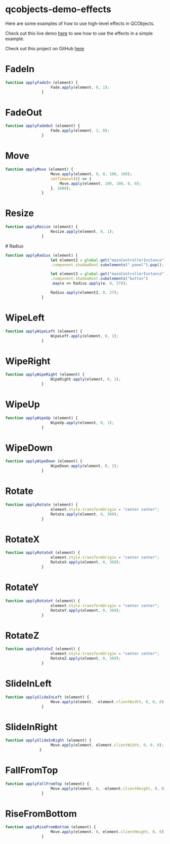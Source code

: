 # qcobjects-demo-effects

Here are some examples of how to use high-level effects in QCObjects.

Check out this live demo [here](https://qcobjects.github.io/qcobjects-demo-effects/) to see how to use the effects in a simple example.

Check out this project on GitHub [here](https://github.com/QCObjects/qcobjects-demo-effects)

# FadeIn

```javascript
function applyFadeIn (element) {
                    Fade.apply(element, 0, 1);
                }
```

# FadeOut

```javascript
function applyFadeOut (element) {
                    Fade.apply(element, 1, 0);
                }
```

# Move

```javascript
function applyMove (element) {
                    Move.apply(element, 0, 0, 100, 100);
                    setTimeout(() => {
                        Move.apply(element, 100, 100, 0, 0);
                    }, 1000);
                }
```

# Resize

```javascript
function applyResize (element) {
                    Resize.apply(element, 0, 1);
                }
```

# Radius

```javascript
function applyRadius (element) {
                    let element2 = global.get("mainControllerInstance")
                    .component.shadowRoot.subelements(".panel").pop();

                    let element3 = global.get("mainControllerInstance")
                    .component.shadowRoot.subelements("button")
                    .map(e => Radius.apply(e, 0, 27));

                    Radius.apply(element2, 0, 27);
                }
```

# WipeLeft

```javascript
function applyWipeLeft (element) {
                    WipeLeft.apply(element, 0, 1);
                }
```

# WipeRight

```javascript
function applyWipeRight (element) {
                    WipeRight.apply(element, 0, 1);
                }
```

# WipeUp

```javascript
function applyWipeUp (element) {
                    WipeUp.apply(element, 0, 1);
                }
```

# WipeDown

```javascript
function applyWipeDown (element) {
                    WipeDown.apply(element, 0, 1);
                }
```

# Rotate

```javascript
function applyRotate (element) {
                    element.style.transformOrigin = "center center";
                    Rotate.apply(element, 0, 360);
                }
```

# RotateX

```javascript
function applyRotateX (element) {
                    element.style.transformOrigin = "center center";
                    RotateX.apply(element, 0, 360);
                }
```

# RotateY

```javascript
function applyRotateY (element) {
                    element.style.transformOrigin = "center center";
                    RotateY.apply(element, 0, 360);
                }
```

# RotateZ

```javascript
function applyRotateZ (element) {
                    element.style.transformOrigin = "center center";
                    RotateZ.apply(element, 0, 360);
                }
```

# SlideInLeft

```javascript
function applySlideInLeft (element) {
                    Move.apply(element, -element.clientWidth, 0, 0, 0);
                }
```

# SlideInRight

```javascript
function applySlideInRight (element) {
                    Move.apply(element, element.clientWidth, 0, 0, 0);
               }
```

# FallFromTop

```javascript
function applyFallFromTop (element) {
                    Move.apply(element, 0, -element.clientHeight, 0, 0);
                }
```

# RiseFromBottom

```javascript
function applyRiseFromBottom (element) {
                    Move.apply(element, 0, element.clientHeight, 0, 0);
                }
```